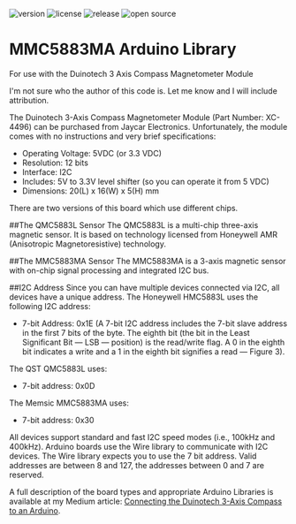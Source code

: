 ![version](https://img.shields.io/github/v/tag/Reefwing-Software/MMC5883MA-Arduino-Library) ![license](https://img.shields.io/badge/license-MIT-green) ![release](https://img.shields.io/github/release-date/Reefwing-Software/MMC5883MA-Arduino-Library?color="red") ![open source](https://badgen.net/badge/open/source/blue?icon=github)

# MMC5883MA Arduino Library
 For use with the Duinotech 3 Axis Compass Magnetometer Module

I'm not sure who the author of this code is. Let me know and I will include attribution.

The Duinotech 3-Axis Compass Magnetometer Module (Part Number: XC-4496) can be purchased from Jaycar Electronics. Unfortunately, the module comes with no instructions and very brief specifications:

- Operating Voltage: 5VDC (or 3.3 VDC)
- Resolution: 12 bits
- Interface: I2C
- Includes: 5V to 3.3V level shifter (so you can operate it from 5 VDC)
- Dimensions: 20(L) x 16(W) x 5(H) mm

There are two versions of this board which use different chips.

##The QMC5883L Sensor
The QMC5883L is a multi-chip three-axis magnetic sensor. It is based on technology licensed from Honeywell AMR (Anisotropic Magnetoresistive) technology.

##The MMC5883MA Sensor
The MMC5883MA is a 3-axis magnetic sensor with on-chip signal processing and integrated I2C bus.

##I2C Address
Since you can have multiple devices connected via I2C, all devices have a unique address. The Honeywell HMC5883L uses the following I2C address:

- 7-bit Address: 0x1E (A 7-bit I2C address includes the 7-bit slave address in the first 7 bits of the byte. The eighth bit (the bit in the Least Significant Bit — LSB — position) is the read/write flag. A 0 in the eighth bit indicates a write and a 1 in the eighth bit signifies a read — Figure 3).

The QST QMC5883L uses:

- 7-bit address: 0x0D

The Memsic MMC5883MA uses:

- 7-bit address: 0x30

All devices support standard and fast I2C speed modes (i.e., 100kHz and 400kHz). Arduino boards use the Wire library to communicate with I2C devices. The Wire library expects you to use the 7 bit address. Valid addresses are between 8 and 127, the addresses between 0 and 7 are reserved.

A full description of the board types and appropriate Arduino Libraries is available at my Medium article: [Connecting the Duinotech 3-Axis Compass to an Arduino](https://medium.com/@reefwing/connecting-the-duinotech-3-axis-compass-to-an-arduino-b13c28d7d936).
